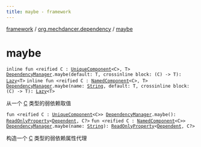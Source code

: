 ```yaml
---
title: maybe - framework
---
```


[framework](../index.html) / [org.mechdancer.dependency](index.html) / [maybe](./maybe.html)

# maybe

`inline fun <reified C : `[`UniqueComponent`](-unique-component/index.html)`<C>, T> `[`DependencyManager`](-dependency-manager/index.html)`.maybe(default: T, crossinline block: (C) -> T): `[`Lazy`](https://kotlinlang.org/api/latest/jvm/stdlib/kotlin/-lazy/index.html)`<T>`
`inline fun <reified C : `[`NamedComponent`](-named-component/index.html)`<C>, T> `[`DependencyManager`](-dependency-manager/index.html)`.maybe(name: `[`String`](https://kotlinlang.org/api/latest/jvm/stdlib/kotlin/-string/index.html)`, default: T, crossinline block: (C) -> T): `[`Lazy`](https://kotlinlang.org/api/latest/jvm/stdlib/kotlin/-lazy/index.html)`<T>`

从一个 [C](maybe.html#C) 类型的弱依赖取值

`fun <reified C : `[`UniqueComponent`](-unique-component/index.html)`<C>> `[`DependencyManager`](-dependency-manager/index.html)`.maybe(): `[`ReadOnlyProperty`](https://kotlinlang.org/api/latest/jvm/stdlib/kotlin.properties/-read-only-property/index.html)`<`[`Dependent`](-dependent/index.html)`, C?>`
`fun <reified C : `[`NamedComponent`](-named-component/index.html)`<C>> `[`DependencyManager`](-dependency-manager/index.html)`.maybe(name: `[`String`](https://kotlinlang.org/api/latest/jvm/stdlib/kotlin/-string/index.html)`): `[`ReadOnlyProperty`](https://kotlinlang.org/api/latest/jvm/stdlib/kotlin.properties/-read-only-property/index.html)`<`[`Dependent`](-dependent/index.html)`, C?>`

构造一个 [C](maybe.html#C) 类型的弱依赖属性代理

